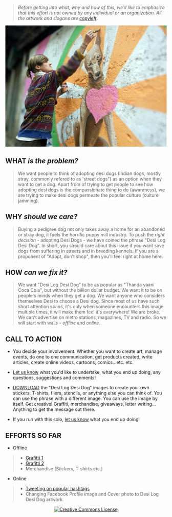 <!--

Title: Desi Log, Desi Dog (Indian version of "Adopt, don't shop")
Scripts: 
- //s.imgur.com/min/embed.js

-->

> _Before getting into what, why and how of this, we'll like to emphasize that this effort is not owned by any individual or an organization. All the artwork and slogans are [copyleft](https://en.wikipedia.org/wiki/Copyleft)_.

![qobm0bb.jpg](/images/qobm0bb.jpg)

WHAT _is the problem?_
-----
> We want people to think of adopting desi dogs (Indian dogs, mostly stray, commonly refered to as 'street dogs") as an option when they want to get a dog. Apart from of trying to get people to see how adopting desi dogs is the compassionate thing to do (awareness), we are trying to make desi dogs permeate the popular culture (culture jamming).

WHY _should we care?_
-----
> Buying a pedigree dog not only takes away a home for an abandoned or stray dog, it fuels the horrific puppy mill industry. To push the _right decision_ - adopting Desi Dogs - we have coined the phrase "Desi Log Desi Dog". In short, you should care about this issue if you want save dogs from suffering in streets and in breeding kennels. If you are a proponent of "Adopt, don't shop", then you'll feel right at home here.

HOW _can we fix it?_
-------
> We want "Desi Log Desi Dog" to be as popular as "Thanda yaani Coca Cola", but without the billion dollar budget. We want it to be on people's minds when they get a dog. We want anyone who considers themselves Desi to choose a Desi dog. Since most of us have such short attention spans, it's only when someone encounters this image multiple times, it will make them feel it's everywhere! We are broke. We can't advertise on metro stations, magazines, TV and radio. So we will start with walls - _offline_ and _online_.

CALL TO ACTION 
-------

* You decide your involvement. Whether you want to create art, manage events, do one to one communication, get products created, write articles, create online videos, cartoons, comics...etc. etc.

* [Let us know](/?p=contact) what you'd like to undertake, what you end up doing, any questions, suggestions and comments! 

* [DOWNLOAD](//dl.badmashpeepal.org/) the "Desi Log Desi Dog" images to create your own stickers, T-shirts, fliers, stencils, or anything else you can think of. You can use the phrase with a different image. You can use the image by itself. Get creative! Graffiti, merchandise, giveaways, letter writing... Anything to get the message out there.

* If you run with this solo, [let us know](/?p=contact) what you end up doing! 

EFFORTS SO FAR
-------

* Offline
> * [Grafitti 1]( /?p=culturejam02 )
> * [Grafitti 2]( /?p=culturejam03 )
> * Merchandise (Stickers, T-shirts etc.) 
<blockquote class="imgur-embed-pub" lang="en" data-id="a/u74z0"></blockquote>

* Online
> * [Tweeting on popular hashtags]( /?p=culturejam03 )
> * Changing Facebook Profile image and Cover photo to Desi Log Desi Dog artwork.


<center><a rel="license" href="http://creativecommons.org/licenses/by/4.0/"><img alt="Creative Commons License" style="border-width:0; width: 88px;" src="https://i.creativecommons.org/l/by/4.0/88x31.png" /></a></center>


    
<!--
FAQ

CONTACT us to buy our Desi Log Desi Dog T-shirts at cost. You can them mark up to sell at your organization's event or just buy them for you and your friends.

SEND us a picture of your own Desi Log Desi Dog creations!

collaboartion - gist?  mailing list? trello? .. anything but fb group!

tactics - make videos,  spoof ebooks, spoof videos! repurpose videos

sukriti, supriya, shivani, meredith?

-->
